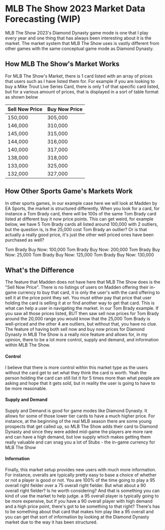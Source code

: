 # MLB The Show 2023 Market Data Forecasting (WIP)
MLB The Show 2023's Diamond Dynasty game mode is one that I play every year and one thing that has always been interesting about it is the market. The market system that MLB The Show uses is vastly different from other games with the same conceptual game mode as Diamond Dynasty.

## How MLB The Show's Market Works
For MLB The Show's Market, there is 1 card listed with an array of prices that users such as I have listed them for. For example if you are looking to buy a Mike Trout Live Series Card, there is only 1 of that specific card listed, but for a various amount of prices, that is displayed in a sort of table format as shown below

| Sell Now Price | Buy Now Price |
| -------------- | ------------- |
| 150,000        | 305,000       |
| 146,000        | 310,000       |
| 145,000        | 315,000       |
| 144,000        | 316,000       |
| 140,000        | 317,000       |
| 138,000        | 318,000       |
| 133,000        | 325,000       |
| 132,000        | 327,000       |

## How Other Sports Game's Markets Work
In other sports games, in our example case here we will look at Madden by EA Sports, the market is structured differently. When you look for a card, for instance a Tom Brady card, there will be 100s of the same Tom Brady card listed at different buy it now price points. This can get weird, for example below, we have 5 Tom Brady cards all listed around 100,000 with 2 outliers, but the question is, is the 25,000 cost Tom Brady an outlier? Or is that actually a really good price, it's just the other well priced ones have been purchased as well?

Tom Brady   Buy Now: 100,000
Tom Brady   Buy Now: 200,000
Tom Brady   Buy Now: 25,000
Tom Brady   Buy Now: 125,000
Tom Brady   Buy Now: 130,000

## What's the Difference
The feature that Madden does not have here that MLB The Show does is the "Sell Now Price". There is no listings of users on Madden offering their in-game currency to buy that card, it is only the user's with the card offering to sell it at the price point they set. You must either pay that price that user holding the card is selling it at or find another way to get that card. This is what can help a user in navigating the market. In our Tom Brady example. If you saw all those prices listed, BUT then saw sell now prices for Tom Brady around the 20,000 range you would know that the 25,000 Tom Brady is well-priced and the other 4 are outliers, but without that, you have no clue. The feature of having both sell now and buy now prices for Diamond Dynasty in MLB The Show is a really nice feature and allows for, in my opinion, there to be a lot more control, supply and demand, and information within MLB The Show.

#### Control
I believe that there is more control within this market type as the users without the card get to set what they think the card is worth. Yeah the person holding the card can still list it for 5 times more than what people are asking and hope that it gets sold, but in reality the user is going to have to be more reasonable.

#### Supply and Demand
Supply and Demand is good for game modes like Diamond Dynasty. It allows for some of those lower tier cards to have a much higher price. For instance, at the beginning of the real MLB season there are some young prospects that get called up, so MLB The Show adds their card to Diamond Dynasty and since they were added mid-game the players are more rare and can have a high demand, but low supply which makes getting them really valuable and can snag you a lot of Stubs - the in-game currency for MLB The Show

#### Information
Finally, this market setup provides new users with much more information. For instance, overalls are typically pretty easy to base a choice of whether or not a player is good or not. You are 100% of the time going to play a 95 overall right fielder over a 75 overall right fielder. But what about a 90 overall right fielder? Is he worth considering? And that is something you can kind of use the market to help judge. a 95 overall player is typically going to be more expensive, but if you have a 90 overall player with high demand and a high price point, there's got to be something to that right? There's has to be something about that card that makes him play like a 95 overall and you can get that sort of information by looking at the Diamond Dynasty market due to the way it has been structured.